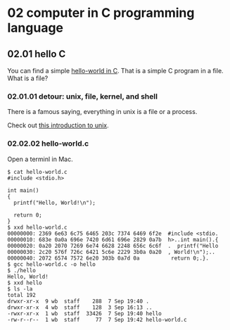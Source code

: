 # 02 computer in C programming language

## 02.01 hello C

You can find a simple [hello-world in C](../languages/cpp/examples/hello-world.c). That is a simple C program in a file. What is a file?

### 02.01.01 detour: unix, file, kernel, and shell

There is a famous saying, everything in unix is a file or a process.

Check out [this introduction to unix](http://www.ee.surrey.ac.uk/Teaching/Unix/unixintro.html).

### 02.02.02 hello-world.c

Open a terminl in Mac.

```
$ cat hello-world.c
#include <stdio.h>

int main()
{
  printf("Hello, World!\n");

  return 0;
}
$ xxd hello-world.c 
00000000: 2369 6e63 6c75 6465 203c 7374 6469 6f2e  #include <stdio.
00000010: 683e 0a0a 696e 7420 6d61 696e 2829 0a7b  h>..int main().{
00000020: 0a20 2070 7269 6e74 6628 2248 656c 6c6f  .  printf("Hello
00000030: 2c20 576f 726c 6421 5c6e 2229 3b0a 0a20  , World!\n");.. 
00000040: 2072 6574 7572 6e20 303b 0a7d 0a          return 0;.}.
$ gcc hello-world.c -o hello
$ ./hello
Hello, World!
$ xxd hello
$ ls -la
total 192
drwxr-xr-x  9 wb  staff    288  7 Sep 19:40 .
drwxr-xr-x  4 wb  staff    128  3 Sep 16:13 ..
-rwxr-xr-x  1 wb  staff  33426  7 Sep 19:40 hello
-rw-r--r--  1 wb  staff     77  7 Sep 19:42 hello-world.c
```

